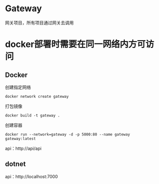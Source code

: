# Gateway
网关项目，所有项目通过网关去调用

# docker部署时需要在同一网络内方可访问
## Docker
创建指定网络
``` 
docker network create gateway
```
打包镜像
```
docker build -t gateway .
```
创建容器
```
docker run --network=gateway -d -p 5000:80 --name gateway gateway:latest
```

api：http://api/api

## dotnet
api：http://localhost:7000